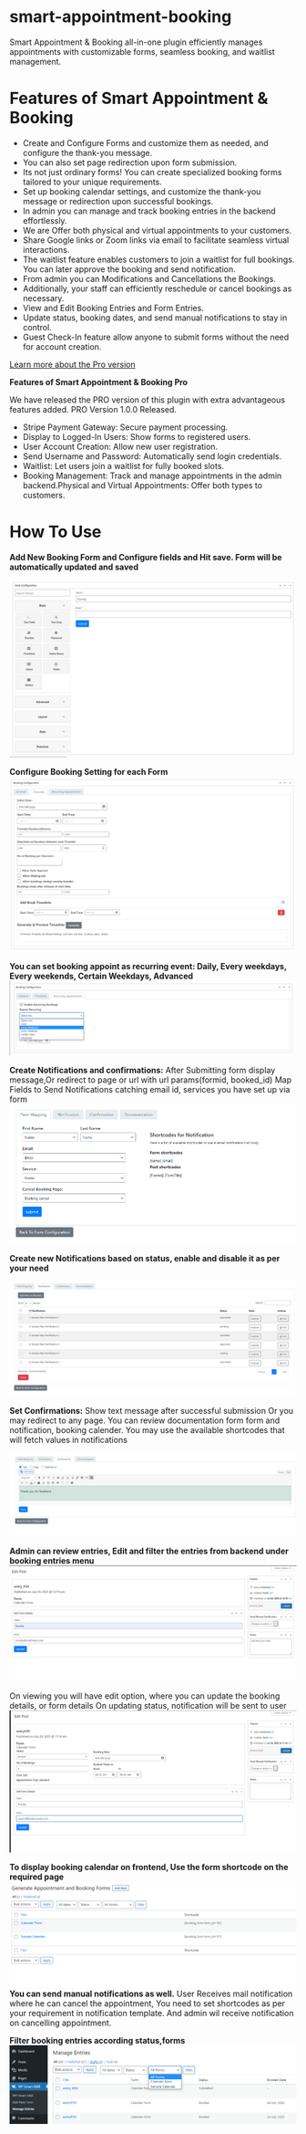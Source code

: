 # smart-appointment-booking
Smart Appointment & Booking all-in-one plugin efficiently manages appointments with customizable forms, seamless booking, and waitlist management.

# Features of Smart Appointment & Booking 

- Create and Configure Forms and customize them as needed, and configure the thank-you message.
- You can also set page redirection upon form submission.
- Its not just ordinary forms! You can create specialized booking forms tailored to your unique requirements.
- Set up booking calendar settings, and customize the thank-you message or redirection upon successful bookings.
- In admin you can manage and track booking entries in the backend effortlessly.
- We are Offer both physical and virtual appointments to your customers.
- Share Google links or Zoom links via email to facilitate seamless virtual interactions.
- The waitlist feature enables customers to join a waitlist for full bookings. You can later approve the booking and send notification.
- From admin you can Modifications and Cancellations the Bookings.
- Additionally, your staff can efficiently reschedule or cancel bookings as necessary.
- View and Edit Booking Entries and Form Entries.
- Update status, booking dates, and send manual notifications to stay in control.
- Guest Check-In feature allow anyone to submit forms without the need for account creation.

 [Learn more about the Pro version](https://store.zealousweb.com/smart-appointment-booking-pro)

 **Features of Smart Appointment & Booking Pro**
 
We have released the PRO version of this plugin with extra advantageous features added. PRO Version 1.0.0 Released.

- Stripe Payment Gateway: Secure payment processing.
- Display to Logged-In Users: Show forms to registered users.
- User Account Creation: Allow new user registration.
- Send Username and Password: Automatically send login credentials.
- Waitlist: Let users join a waitlist for fully booked slots.
- Booking Management: Track and manage appointments in the admin backend.Physical and Virtual Appointments: Offer both types to customers.

# How To Use

**Add New Booking Form and Configure fields and Hit save. Form will be automatically updated and  saved**

![Screenshot](resource/img/Screenshot_1.png)

**Configure Booking Setting for each Form**
![Screenshot](resource/img/Screenshot_2.png)

**You can set booking appoint as recurring event: Daily, Every  weekdays, Every weekends, Certain Weekdays, Advanced**
![Screenshot](resource/img/Screenshot_3.png)

**Create Notifications and confirmations:** After Submitting form display message,Or redirect to page or url with url params(formid, booked_id)
Map Fields to Send Notifications catching email id, services you have set up via form
![Screenshot](resource/img/Screenshot_4.png)

**Create new Notifications based on status, enable and disable it as per your need**

![Screenshot](resource/img/Screenshot_5.png)

**Set Confirmations:** Show text message after successful submission Or you may redirect to any page.
You can review documentation form form and notification, booking calender. You may use the available shortcodes that will fetch values in notifications

![Screenshot](resource/img/Screenshot_6.png)

**Admin can review entries, Edit and filter the entries from backend under booking entries menu**
![Screenshot](resource/img/Screenshot_7.png)

On viewing you will have edit option, where you can update the booking details, or form details
On updating status, notification will be sent to user
![Screenshot](resource/img/Screenshot_8.png)

**To display booking calendar on frontend, Use the form shortcode on the required page**
![Screenshot](resource/img/Screenshot_9.png)
**You can send manual notifications as well.**
User Receives mail notification where he can cancel the appointment, You need to set shortcodes as per your requirement in notification template.
And admin wil receive notification on cancelling appointment.

**Filter booking entries according status,forms**
![Screenshot](resource/img/Screenshot_10.png)

